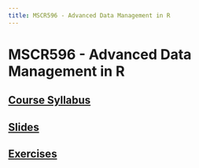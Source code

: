 ```yaml
---
title: MSCR596 - Advanced Data Management in R
---
```


# MSCR596 - Advanced Data Management in R

## [Course Syllabus](syllabus.html)

## [Slides](https://cdn.rawgit.com/advdatamgmt/slides/97624f37a5d3e82eaa7172a3851dfd22873949ea/index.html)

## [Exercises](https://cdn.rawgit.com/advdatamgmt/exercises/2e7f6b979f90c25f715e1969fde81a1e311d4b67/html/index.html)
